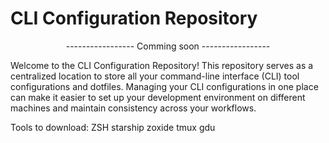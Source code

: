 # CLI Configuration Repository

<center>

----------------- Comming soon -----------------

</center>

Welcome to the CLI Configuration Repository! 
This repository serves as a centralized location to store all your command-line interface (CLI) tool configurations and dotfiles. Managing your CLI configurations in one place can make it easier to set up your development environment on different machines and maintain consistency across your workflows.

Tools to download: ZSH starship zoxide tmux gdu

